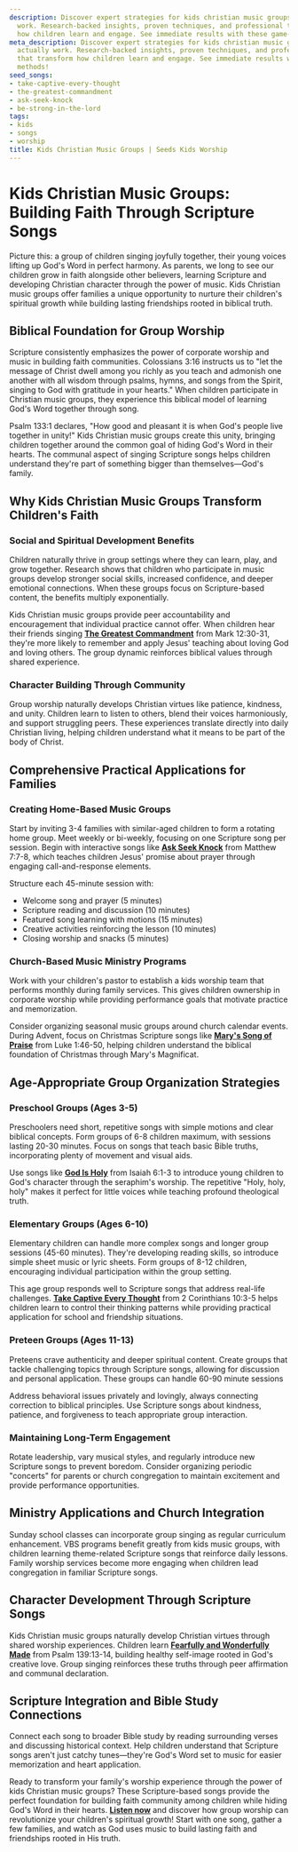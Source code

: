 ```yaml
---
description: Discover expert strategies for kids christian music groups that actually
  work. Research-backed insights, proven techniques, and professional tips that transform
  how children learn and engage. See immediate results with these game-changing methods!
meta_description: Discover expert strategies for kids christian music groups that
  actually work. Research-backed insights, proven techniques, and professional tips
  that transform how children learn and engage. See immediate results with these game-changing
  methods!
seed_songs:
- take-captive-every-thought
- the-greatest-commandment
- ask-seek-knock
- be-strong-in-the-lord
tags:
- kids
- songs
- worship
title: Kids Christian Music Groups | Seeds Kids Worship
---
```

# Kids Christian Music Groups: Building Faith Through Scripture Songs

Picture this: a group of children singing joyfully together, their young voices lifting up God's Word in perfect harmony. As parents, we long to see our children grow in faith alongside other believers, learning Scripture and developing Christian character through the power of music. Kids Christian music groups offer families a unique opportunity to nurture their children's spiritual growth while building lasting friendships rooted in biblical truth.

## Biblical Foundation for Group Worship

Scripture consistently emphasizes the power of corporate worship and music in building faith communities. Colossians 3:16 instructs us to "let the message of Christ dwell among you richly as you teach and admonish one another with all wisdom through psalms, hymns, and songs from the Spirit, singing to God with gratitude in your hearts." When children participate in Christian music groups, they experience this biblical model of learning God's Word together through song.

Psalm 133:1 declares, "How good and pleasant it is when God's people live together in unity!" Kids Christian music groups create this unity, bringing children together around the common goal of hiding God's Word in their hearts. The communal aspect of singing Scripture songs helps children understand they're part of something bigger than themselves—God's family.

## Why Kids Christian Music Groups Transform Children's Faith

### Social and Spiritual Development Benefits

Children naturally thrive in group settings where they can learn, play, and grow together. Research shows that children who participate in music groups develop stronger social skills, increased confidence, and deeper emotional connections. When these groups focus on Scripture-based content, the benefits multiply exponentially.

Kids Christian music groups provide peer accountability and encouragement that individual practice cannot offer. When children hear their friends singing **[The Greatest Commandment](https://seedskidsworship.com/product/greatest-commandment-mark-1230-31-2/)** from Mark 12:30-31, they're more likely to remember and apply Jesus' teaching about loving God and loving others. The group dynamic reinforces biblical values through shared experience.

### Character Building Through Community

Group worship naturally develops Christian virtues like patience, kindness, and unity. Children learn to listen to others, blend their voices harmoniously, and support struggling peers. These experiences translate directly into daily Christian living, helping children understand what it means to be part of the body of Christ.

## Comprehensive Practical Applications for Families

### Creating Home-Based Music Groups

Start by inviting 3-4 families with similar-aged children to form a rotating home group. Meet weekly or bi-weekly, focusing on one Scripture song per session. Begin with interactive songs like **[Ask Seek Knock](https://seedskidsworship.com/product/ask-seek-knock-matthew-77-8-2/)** from Matthew 7:7-8, which teaches children Jesus' promise about prayer through engaging call-and-response elements.

Structure each 45-minute session with:
- Welcome song and prayer (5 minutes)
- Scripture reading and discussion (10 minutes)
- Featured song learning with motions (15 minutes)
- Creative activities reinforcing the lesson (10 minutes)
- Closing worship and snacks (5 minutes)

### Church-Based Music Ministry Programs

Work with your children's pastor to establish a kids worship team that performs monthly during family services. This gives children ownership in corporate worship while providing performance goals that motivate practice and memorization.

Consider organizing seasonal music groups around church calendar events. During Advent, focus on Christmas Scripture songs like **[Mary's Song of Praise](https://seedskidsworship.com/product/marys-song-of-praise-luke-146-50/)** from Luke 1:46-50, helping children understand the biblical foundation of Christmas through Mary's Magnificat.

## Age-Appropriate Group Organization Strategies

### Preschool Groups (Ages 3-5)

Preschoolers need short, repetitive songs with simple motions and clear biblical concepts. Form groups of 6-8 children maximum, with sessions lasting 20-30 minutes. Focus on songs that teach basic Bible truths, incorporating plenty of movement and visual aids.

Use songs like **[God Is Holy](https://seedskidsworship.com/product/god-is-holy-isaiah-611-3/)** from Isaiah 6:1-3 to introduce young children to God's character through the seraphim's worship. The repetitive "Holy, holy, holy" makes it perfect for little voices while teaching profound theological truth.

### Elementary Groups (Ages 6-10)

Elementary children can handle more complex songs and longer group sessions (45-60 minutes). They're developing reading skills, so introduce simple sheet music or lyric sheets. Form groups of 8-12 children, encouraging individual participation within the group setting.

This age group responds well to Scripture songs that address real-life challenges. **[Take Captive Every Thought](https://seedskidsworship.com/product/take-captive-every-thought/)** from 2 Corinthians 10:3-5 helps children learn to control their thinking patterns while providing practical application for school and friendship situations.

### Preteen Groups (Ages 11-13)

Preteens crave authenticity and deeper spiritual content. Create groups that tackle challenging topics through Scripture songs, allowing for discussion and personal application. These groups can handle 60-90 minute sessions

Address behavioral issues privately and lovingly, always connecting correction to biblical principles. Use Scripture songs about kindness, patience, and forgiveness to teach appropriate group interaction.

### Maintaining Long-Term Engagement

Rotate leadership, vary musical styles, and regularly introduce new Scripture songs to prevent boredom. Consider organizing periodic "concerts" for parents or church congregation to maintain excitement and provide performance opportunities.

## Ministry Applications and Church Integration

Sunday school classes can incorporate group singing as regular curriculum enhancement. VBS programs benefit greatly from kids music groups, with children learning theme-related Scripture songs that reinforce daily lessons. Family worship services become more engaging when children lead congregation in familiar Scripture songs.

## Character Development Through Scripture Songs

Kids Christian music groups naturally develop Christian virtues through shared worship experiences. Children learn **[Fearfully and Wonderfully Made](https://seedskidsworship.com/product/fearfully-and-wonderfully-made-psalm-13913-14/)** from Psalm 139:13-14, building healthy self-image rooted in God's creative love. Group singing reinforces these truths through peer affirmation and communal declaration.

## Scripture Integration and Bible Study Connections

Connect each song to broader Bible study by reading surrounding verses and discussing historical context. Help children understand that Scripture songs aren't just catchy tunes—they're God's Word set to music for easier memorization and heart application.

Ready to transform your family's worship experience through the power of kids Christian music groups? These Scripture-based songs provide the perfect foundation for building faith community among children while hiding God's Word in their hearts. **[Listen now](https://seedskidsworship.com/)** and discover how group worship can revolutionize your children's spiritual growth! Start with one song, gather a few families, and watch as God uses music to build lasting faith and friendships rooted in His truth.

<script type="application/ld+json">
{
  "@context": "https://schema.org",
  "@type": "Article",
  "headline": "Kids Christian Music Groups",
  "author": {
    "@type": "Organization",
    "name": "Seeds Kids Worship"
  },
  "publisher": {
    "@type": "Organization",
    "name": "Seeds Kids Worship",
    "logo": {
      "@type": "ImageObject",
      "url": "https://seedskidsworship.com/logo.png"
    }
  },
  "datePublished": "2025-09-04T15:15:17.448063",
  "dateModified": "2025-09-04T15:15:17.448087",
  "description": "Discover expert strategies for kids christian music groups that actually work. Research-backed insights, proven techniques, and professional tips that transform",
  "mainEntityOfPage": {
    "@type": "WebPage",
    "@id": "https://seedskidsworship.com/activities/kids-christian-music-groups/"
  }
}
</script>

<script type="application/ld+json">
{
  "@context": "https://schema.org",
  "@type": "Product",
  "name": "Take Captive Every Thought",
  "description": "Teaching song about taking captive every thought to obey Christ from 2 Corinthians 10:3-5",
  "url": "https://seedskidsworship.com/product/take-captive-every-thought/",
  "brand": {
    "@type": "Brand",
    "name": "Seeds Kids Worship"
  },
  "category": "Children's Christian Music",
  "album": "The Armor Of God"
}
</script>

<script type="application/ld+json">
{
  "@context": "https://schema.org",
  "@type": "Product",
  "name": "The Greatest Commandment",
  "description": "A song about loving God and loving your neighbor",
  "url": "https://seedskidsworship.com/product/greatest-commandment-mark-1230-31-2/",
  "brand": {
    "@type": "Brand",
    "name": "Seeds Kids Worship"
  },
  "category": "Children's Christian Music",
  "album": "Seeds of Purpose"
}
</script>

<script type="application/ld+json">
{
  "@context": "https://schema.org",
  "@type": "Product",
  "name": "Ask Seek Knock",
  "description": "Interactive worship song teaching children Jesus' promise about asking, seeking, and knocking in prayer",
  "url": "https://seedskidsworship.com/product/ask-seek-knock-matthew-77-8-2/",
  "brand": {
    "@type": "Brand",
    "name": "Seeds Kids Worship"
  },
  "category": "Children's Christian Music",
  "album": "Seeds of Courage"
}
</script>

<script type="application/ld+json">
{
  "@context": "https://schema.org",
  "@type": "Product",
  "name": "Be Strong in the Lord",
